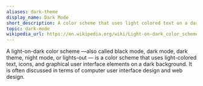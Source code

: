 ```yaml
---
aliases: dark-theme
display_name: Dark Mode
short_description: A color scheme that uses light colored text on a dark background.
topic: dark-mode
wikipedia_url: https://en.wikipedia.org/wiki/Light-on-dark_color_scheme
---
```

A light-on-dark color scheme —also called black mode, dark mode, dark theme, night mode, or lights-out — is a color scheme that uses light-colored text, icons, and graphical user interface elements on a dark background. It is often discussed in terms of computer user interface design and web design.
